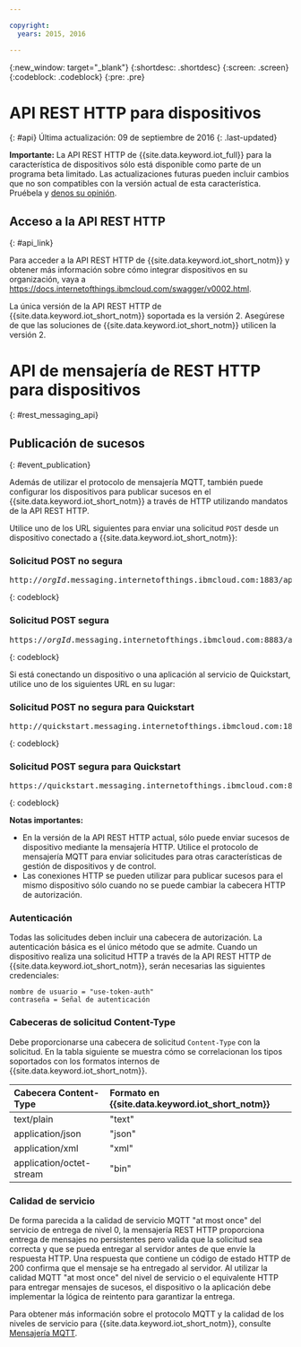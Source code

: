 ```yaml
---

copyright:
  years: 2015, 2016

---
```


{:new_window: target="_blank"}
{:shortdesc: .shortdesc}
{:screen: .screen}
{:codeblock: .codeblock}
{:pre: .pre}

# API REST HTTP para dispositivos
{: #api}
Última actualización: 09 de septiembre de 2016
{: .last-updated}

**Importante:** La API REST HTTP de {{site.data.keyword.iot_full}} para la característica de dispositivos sólo está disponible como parte de un programa beta limitado. Las actualizaciones futuras pueden incluir cambios que no son compatibles con la versión actual de esta característica. Pruébela y [denos su opinión](https://developer.ibm.com/answers/smart-spaces/17/internet-of-things.html).

## Acceso a la API REST HTTP
{: #api_link}

Para acceder a la API REST HTTP de {{site.data.keyword.iot_short_notm}} y obtener más información sobre cómo integrar dispositivos en su organización, vaya a https://docs.internetofthings.ibmcloud.com/swagger/v0002.html.

La única versión de la API REST HTTP de {{site.data.keyword.iot_short_notm}} soportada es la versión 2. Asegúrese de que las soluciones de {{site.data.keyword.iot_short_notm}} utilicen la versión 2.

# API de mensajería de REST HTTP para dispositivos
{: #rest_messaging_api}

## Publicación de sucesos
{: #event_publication}

Además de utilizar el protocolo de mensajería MQTT, también puede configurar los dispositivos para publicar sucesos en el {{site.data.keyword.iot_short_notm}} a través de HTTP utilizando mandatos de la API REST HTTP.

Utilice uno de los URL siguientes para enviar una solicitud `POST` desde un dispositivo conectado a {{site.data.keyword.iot_short_notm}}:

### Solicitud POST no segura
<pre class="pre">http://<var class="keyword varname">orgId</var>.messaging.internetofthings.ibmcloud.com:1883/api/v0002/device/types/<var class="keyword varname">typeId</var>/devices/<var class="keyword varname">deviceId</var>/events/<var class="keyword varname">eventId</var></pre>
{: codeblock}

### Solicitud POST segura
<pre class="pre">https://<var class="keyword varname">orgId</var>.messaging.internetofthings.ibmcloud.com:8883/api/v0002/device/types/<var class="keyword varname">typeId</var>/devices/<var class="keyword varname">deviceId</var>/events/<var class="keyword varname">eventId</var></pre>
{: codeblock}

Si está conectando un dispositivo o una aplicación al servicio de Quickstart, utilice uno de los siguientes URL en su lugar:

### Solicitud POST no segura para Quickstart
<pre class="pre">http://quickstart.messaging.internetofthings.ibmcloud.com:1883/api/v0002/device/types/<var class="keyword varname">typeId</var>/devices/<var class="keyword varname">deviceId</var>/events/<var class="keyword varname">eventId</var></pre>
{: codeblock}

### Solicitud POST segura para Quickstart
<pre class="pre">https://quickstart.messaging.internetofthings.ibmcloud.com:8883/api/v0002/device/types/<var class="keyword varname">typeId</var>/devices/<var class="keyword varname">deviceId</var>/events/<var class="keyword varname">eventId</var></pre>
{: codeblock}

**Notas importantes:**
- En la versión de la API REST HTTP actual, sólo puede enviar sucesos de dispositivo mediante la mensajería HTTP. Utilice el protocolo de mensajería MQTT para enviar solicitudes para otras características de gestión de dispositivos y de control.
- Las conexiones HTTP se pueden utilizar para publicar sucesos para el mismo dispositivo sólo cuando no se puede cambiar la cabecera HTTP de autorización.

### Autenticación

Todas las solicitudes deben incluir una cabecera de autorización. La autenticación básica es el único método que se admite. Cuando un dispositivo realiza una solicitud HTTP a través de la API REST HTTP de {{site.data.keyword.iot_short_notm}}, serán necesarias las siguientes credenciales:

```
nombre de usuario = "use-token-auth"
contraseña = Señal de autenticación
```

### Cabeceras de solicitud Content-Type

Debe proporcionarse una cabecera de solicitud `Content-Type` con la solicitud. En la tabla siguiente se muestra cómo se correlacionan los tipos soportados con los formatos internos de {{site.data.keyword.iot_short_notm}}.

|Cabecera Content-Type|Formato en {{site.data.keyword.iot_short_notm}}|
|:---|:---|
|text/plain|"text"
|application/json| "json"
|application/xml | "xml"
|application/octet-stream|"bin"

### Calidad de servicio

De forma parecida a la calidad de servicio MQTT "at most once" del servicio de entrega de nivel 0, la mensajería REST HTTP proporciona entrega de mensajes no persistentes pero valida que la solicitud sea correcta y que se pueda entregar al servidor antes de que envíe la respuesta HTTP. Una respuesta que contiene un código de estado HTTP de 200 confirma que el mensaje se ha entregado al servidor. Al utilizar la calidad MQTT "at most once" del nivel de servicio o el equivalente HTTP para entregar mensajes de sucesos, el dispositivo o la aplicación debe implementar la lógica de reintento para garantizar la entrega.

Para obtener más información sobre el protocolo MQTT y la calidad de los niveles de servicio para {{site.data.keyword.iot_short_notm}}, consulte [Mensajería MQTT](../reference/mqtt/index.html).
